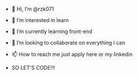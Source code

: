 - 👋 Hi, I’m @rzk071
- 👀 I’m interested in learn
- 🌱 I’m currently learning front-end
- 💞️ I’m looking to collaborate on everything i can
- 📫 How to reach me just  apply here or my linkedin

- SO LET'S CODE!!!
